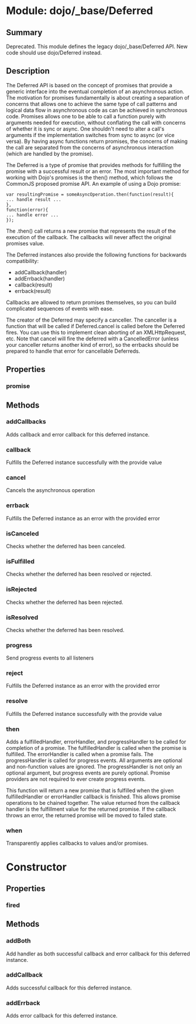 # Module: dojo/_base/Deferred

## Summary

Deprecated.   This module defines the legacy dojo/_base/Deferred API.
New code should use dojo/Deferred instead.
## Description

The Deferred API is based on the concept of promises that provide a
generic interface into the eventual completion of an asynchronous action.
The motivation for promises fundamentally is about creating a
separation of concerns that allows one to achieve the same type of
call patterns and logical data flow in asynchronous code as can be
achieved in synchronous code. Promises allows one
to be able to call a function purely with arguments needed for
execution, without conflating the call with concerns of whether it is
sync or async. One shouldn't need to alter a call's arguments if the
implementation switches from sync to async (or vice versa). By having
async functions return promises, the concerns of making the call are
separated from the concerns of asynchronous interaction (which are
handled by the promise).

The Deferred is a type of promise that provides methods for fulfilling the
promise with a successful result or an error. The most important method for
working with Dojo's promises is the then() method, which follows the
CommonJS proposed promise API. An example of using a Dojo promise:


    var resultingPromise = someAsyncOperation.then(function(result){
    ... handle result ...
    },
    function(error){
    ... handle error ...
    });


The .then() call returns a new promise that represents the result of the
execution of the callback. The callbacks will never affect the original promises value.

The Deferred instances also provide the following functions for backwards compatibility:

- addCallback(handler)
- addErrback(handler)
- callback(result)
- errback(result)

Callbacks are allowed to return promises themselves, so
you can build complicated sequences of events with ease.

The creator of the Deferred may specify a canceller.  The canceller
is a function that will be called if Deferred.cancel is called
before the Deferred fires. You can use this to implement clean
aborting of an XMLHttpRequest, etc. Note that cancel will fire the
deferred with a CancelledError (unless your canceller returns
another kind of error), so the errbacks should be prepared to
handle that error for cancellable Deferreds.
## Properties

### promise


## Methods

### addCallbacks
Adds callback and error callback for this deferred instance.

### callback
Fulfills the Deferred instance successfully with the provide value

### cancel
Cancels the asynchronous operation

### errback
Fulfills the Deferred instance as an error with the provided error

### isCanceled
Checks whether the deferred has been canceled.

### isFulfilled
Checks whether the deferred has been resolved or rejected.

### isRejected
Checks whether the deferred has been rejected.

### isResolved
Checks whether the deferred has been resolved.

### progress
Send progress events to all listeners

### reject
Fulfills the Deferred instance as an error with the provided error

### resolve
Fulfills the Deferred instance successfully with the provide value

### then
Adds a fulfilledHandler, errorHandler, and progressHandler to be called for
completion of a promise. The fulfilledHandler is called when the promise
is fulfilled. The errorHandler is called when a promise fails. The
progressHandler is called for progress events. All arguments are optional
and non-function values are ignored. The progressHandler is not only an
optional argument, but progress events are purely optional. Promise
providers are not required to ever create progress events.

This function will return a new promise that is fulfilled when the given
fulfilledHandler or errorHandler callback is finished. This allows promise
operations to be chained together. The value returned from the callback
handler is the fulfillment value for the returned promise. If the callback
throws an error, the returned promise will be moved to failed state.


### when
Transparently applies callbacks to values and/or promises.

# Constructor

## Properties

### fired


## Methods

### addBoth
Add handler as both successful callback and error callback for this deferred instance.

### addCallback
Adds successful callback for this deferred instance.

### addErrback
Adds error callback for this deferred instance.

